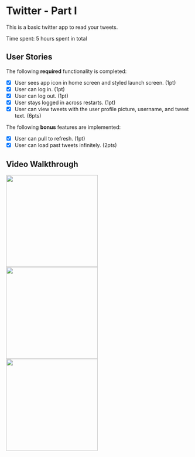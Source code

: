 # Twitter - Part I

This is a basic twitter app to read your tweets.

Time spent: 5 hours spent in total

## User Stories

The following **required** functionality is completed:

- [x] User sees app icon in home screen and styled launch screen. (1pt)
- [x] User can log in. (1pt)
- [x] User can log out. (1pt)
- [x] User stays logged in across restarts. (1pt)
- [x] User can view tweets with the user profile picture, username, and tweet text. (6pts)

The following **bonus** features are implemented:

- [x] User can pull to refresh. (1pt)
- [x] User can load past tweets infinitely. (2pts)

## Video Walkthrough

<img src="https://recordit.co/T2bg93mIYZ.gif" width=250><br>
<img src="https://recordit.co/yBImIruRiw.gif" width=250><br>
<img src="https://recordit.co/mHX6WET4tP.gif" width=250><br>
